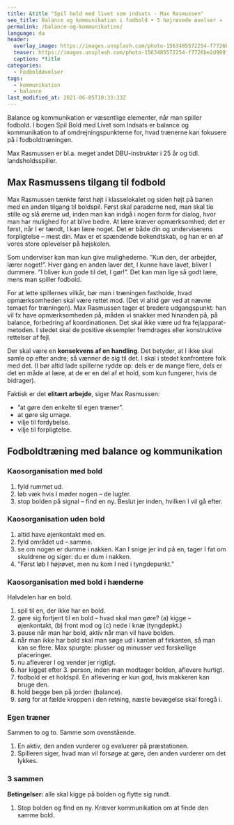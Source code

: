 ```yaml
---
title: &title "Spil bold med livet som indsats - Max Rasmussen"
seo_title: Balance og kommunikation i fodbold • 5 højrøvede øvelser »
permalink: /balance-og-kommunikation/
language: da
header:
  overlay_image: https://images.unsplash.com/photo-1563485572254-f7726be2d989?ixid=MnwxMjA3fDB8MHxwaG90by1wYWdlfHx8fGVufDB8fHx8&ixlib=rb-1.2.1&auto=format&fit=crop&w=1950&q=5
  teaser: https://images.unsplash.com/photo-1563485572254-f7726be2d989?ixid=MnwxMjA3fDB8MHxwaG90by1wYWdlfHx8fGVufDB8fHx8&ixlib=rb-1.2.1&auto=format&fit=crop&w=400&q=5
  caption: *title
categories:
  - Fodboldøvelser
tags:
  - kommunikation
  - balance
last_modified_at: 2021-06-05T10:33:33Z
---
```


Balance og kommunikation er væsentlige elementer, når man spiller fodbold. I bogen Spil Bold med Livet som Indsats er balance og kommunikation to af omdrejningspunkterne for, hvad trænerne kan fokusere på i fodboldtræningen.

Max Rasmussen er bl.a. meget andet DBU-instruktør i 25 år og tidl. landsholdsspiller.

## Max Rasmussens tilgang til fodbold

Max Rasmussen tænkte først højt i klasselokalet og siden højt på banen med en anden tilgang til boldspil. Først skal paraderne ned, man skal tie stille og slå ørerne ud, inden man kan indgå i nogen form for dialog, hvor man har mulighed for at blive bedre. At lære kræver opmærksomhed; det er først, når I er tændt, I kan lære noget. Det er både din og underviserens forpligtelse – mest din. Max er et spændende bekendtskab, og han er en af vores store oplevelser på højskolen.

Som underviser kan man kun give mulighederne. ”Kun den, der arbejder, lærer noget!”. Hver gang en anden laver det, I kunne have lavet, bliver I dummere. ”I bliver kun gode til det, I gør!”. Det kan man lige så godt lære, mens man spiller fodbold.

For at lette spillernes vilkår, bør man i træningen fastholde, hvad opmærksomheden skal være rettet mod. (Det vi altid gør ved at nævne temaet for træningen). Max Rasmussen tager et bredere udgangspunkt: han vil fx have opmærksomheden på, måden vi snakker med hinanden på, på balance, forbedring af koordinationen. Det skal ikke være ud fra fejlapparat-metoden. I stedet skal de positive eksempler fremdrages eller konstruktive rettelser af fejl.

Der skal være en **konsekvens af en handling**. Det betyder, at I ikke skal samle op efter andre; så vænner de sig til det. I skal i stedet konfrontere folk med det. (I bør altid lade spillerne rydde op: dels er de mange flere, dels er det en måde at lære, at de er en del af et hold, som kun fungerer, hvis de bidrager).

Faktisk er det **elitært arbejde**, siger Max Rasmussen:

- ”at gøre den enkelte til egen træner”.
- at gøre sig umage.
- vilje til fordybelse.
- vilje til forpligtelse.

## Fodboldtræning med balance og kommunikation

### Kaosorganisation med bold

1. fyld rummet ud.
2. løb væk hvis I møder nogen – de lugter.
3. stop bolden på signal – find en ny. Beslut jer inden, hvilken I vil gå efter.

### Kaosorganisation uden bold

1. altid have øjenkontakt med en.
2. fyld området ud – samme.
3. se om nogen er dumme i nakken. Kan I snige jer ind på en, tager I fat om skuldrene og siger: du er dum i nakken.
4. ”Først løb I højrøvet, men nu kom I ned i tyngdepunkt.”

### Kaosorganisation med bold i hænderne

Halvdelen har en bold.

1. spil til en, der ikke har en bold.
2. gøre sig fortjent til en bold – hvad skal man gøre? (a) kigge – øjenkontakt, (b) front mod og (c) nede i knæ (tyngdepkt.)
3. pause når man har bold, aktiv når man vil have bolden.
4. når man ikke har bold skal man søge ud i kanten af firkanten, så man kan se flere. Max spurgte: plusser og minusser ved forskellige placeringer.
5. nu afleverer I og vender jer rigtigt.
6. har kigget efter 3. person, inden man modtager bolden, aflevere hurtigt.
7. fodbold er et holdspil. En aflevering er kun god, hvis makkeren kan bruge den.
8. hold begge ben på jorden (balance).
9. sørg for at fælde kroppen i den retning, næste bevægelse skal foregå i.

### Egen træner

Sammen to og to. Samme som ovenstående.

1. En aktiv, den anden vurderer og evaluerer på præstationen.
2. Spilleren siger, hvad man vil forsøge at gøre, den anden vurderer om det lykkes.

### 3 sammen

**Betingelser:** alle skal kigge på bolden og flytte sig rundt.

1. Stop bolden og find en ny. Kræver kommunikation om at finde den samme bold.
